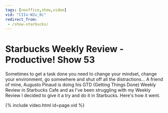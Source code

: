 ```yaml
---
tags: [nooffice,show,video]
vid: "CIIo-W2u_8c"
redirect_from:
 - /show-starbucks/
---
```


# Starbucks Weekly Review - Productive! Show 53

Sometimes to get a task done you need to change your mindset, change your environment, go somewhere and shut off all the distractions... A friend of mine, Augusto Pinaud is doing his GTD (Getting Things Done) Weekly Review in Starbucks Cafe and as I've been struggling with my Weekly Review I decided to give it a try and do it in Starbucks. Here's how it went.

{% include video.html id=page.vid %}


[n]: https://michael.gratis/nozbe